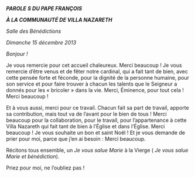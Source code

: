 ***PAROLE*** ***S DU PAPE FRANÇOIS***

***À LA COMMUNAUTÉ DE VILLA NAZARETH***

*Salle des Bénédictions*

*Dimanche 15 décembre 2013*

*Bonjour !*

Je vous remercie pour cet accueil chaleureux. Merci beaucoup ! Je vous remercie d’être venus et de fêter notre cardinal, qui a fait tant de bien, avec cette pensée forte et féconde, pour la dignité de la personne humaine, pour son service et pour faire trouver à chacun les talents que le Seigneur a donnés pour les « bricoler » dans la vie. Merci, Éminence, pour tout cela ! Merci beaucoup !

Et à vous aussi, merci pour ce travail. Chacun fait sa part de travail, apporte sa contribution, mais tout va de l’avant pour le bien de tous ! Merci beaucoup pour la collaboration, pour le travail, pour l’appartenance à cette Villa Nazareth qui fait tant de bien à l’Église et dans l’Église. Merci beaucoup ! Je vous souhaite un bon et saint Noël ! Et je vous demande de prier pour moi, parce que j’en ai besoin : Merci beaucoup.

Récitons tous ensemble, un *Je vous salue Marie* à la Vierge ( *Je vous salue Marie et bénédiction*).

Priez pour moi, ne l’oubliez pas !